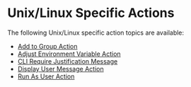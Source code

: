 [title]: # (Unix/Linux)
[tags]: # (actions,*nix)
[priority]: # (2)
# Unix/Linux Specific Actions

The following Unix/Linux specific action topics are available:

* [Add to Group Action](add-to-group.md)
* [Adjust Environment Variable Action](adj-env-var.md)
* [CLI Require Justification Message](cli-just-msg.md)
* [Display User Message Action](display-user-msg.md)
* [Run As User Action](run-as-user.md)

